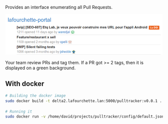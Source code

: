 Provides an interface enumerating all Pull Requests.

![Screenshot](screenshot.png)

Your team review PRs and tag them. If a PR got >= 2 tags, then it is displayed on a green background.

## With docker
```bash
# Building the docker image
sudo docker build -t delta2.lafourchette.lan:5000/pulltracker:v0.0.1 .

# Running it
sudo docker run -v /home/david/projects/pulltracker/config/default.json:/src/config/default.json -p 3000:3000 delta2.lafourchette.lan:5000/pulltracker:v0.0.1
```
